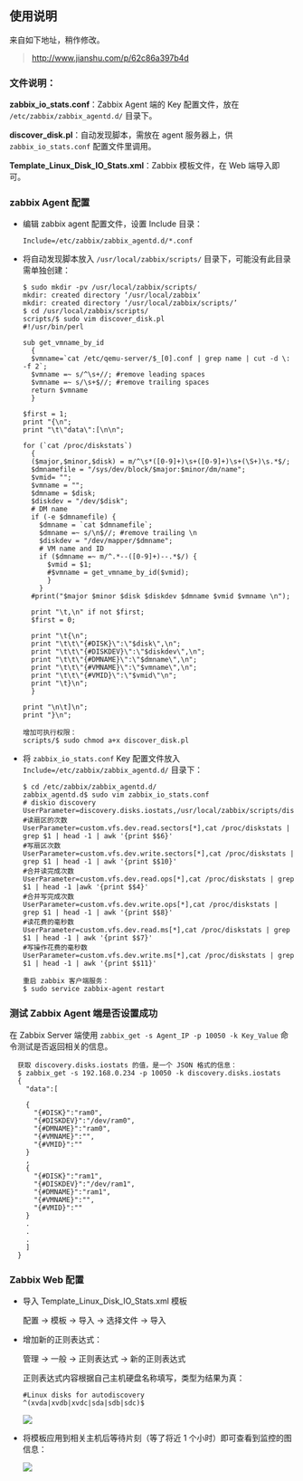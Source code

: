 ## 使用说明

来自如下地址，稍作修改。    
> http://www.jianshu.com/p/62c86a397b4d

### 文件说明：

**zabbix_io_stats.conf**：Zabbix Agent 端的 Key 配置文件，放在 `/etc/zabbix/zabbix_agentd.d/` 目录下。

**discover_disk.pl**：自动发现脚本，需放在 agent 服务器上，供 `zabbix_io_stats.conf` 配置文件里调用。 

**Template_Linux_Disk_IO_Stats.xml**：Zabbix 模板文件，在 Web 端导入即可。   

### zabbix Agent 配置

- 编辑 zabbix agent 配置文件，设置 Include 目录：
  ```
  Include=/etc/zabbix/zabbix_agentd.d/*.conf
  ```
  
- 将自动发现脚本放入 `/usr/local/zabbix/scripts/` 目录下，可能没有此目录需单独创建：

  ```
  $ sudo mkdir -pv /usr/local/zabbix/scripts/
  mkdir: created directory ‘/usr/local/zabbix’
  mkdir: created directory ‘/usr/local/zabbix/scripts/’
  $ cd /usr/local/zabbix/scripts/
  scripts/$ sudo vim discover_disk.pl
  #!/usr/bin/perl

  sub get_vmname_by_id
    {
    $vmname=`cat /etc/qemu-server/$_[0].conf | grep name | cut -d \: -f 2`;
    $vmname =~ s/^\s+//; #remove leading spaces
    $vmname =~ s/\s+$//; #remove trailing spaces
    return $vmname
    }

  $first = 1;
  print "{\n";
  print "\t\"data\":[\n\n";

  for (`cat /proc/diskstats`)
    {
    ($major,$minor,$disk) = m/^\s*([0-9]+)\s+([0-9]+)\s+(\S+)\s.*$/;
    $dmnamefile = "/sys/dev/block/$major:$minor/dm/name";
    $vmid= "";
    $vmname = "";
    $dmname = $disk;
    $diskdev = "/dev/$disk";
    # DM name
    if (-e $dmnamefile) {
      $dmname = `cat $dmnamefile`;
      $dmname =~ s/\n$//; #remove trailing \n
      $diskdev = "/dev/mapper/$dmname";
      # VM name and ID
      if ($dmname =~ m/^.*--([0-9]+)--.*$/) {
        $vmid = $1;
        #$vmname = get_vmname_by_id($vmid);
        }
      }
    #print("$major $minor $disk $diskdev $dmname $vmid $vmname \n");

    print "\t,\n" if not $first;
    $first = 0;

    print "\t{\n";
    print "\t\t\"{#DISK}\":\"$disk\",\n";
    print "\t\t\"{#DISKDEV}\":\"$diskdev\",\n";
    print "\t\t\"{#DMNAME}\":\"$dmname\",\n";
    print "\t\t\"{#VMNAME}\":\"$vmname\",\n";
    print "\t\t\"{#VMID}\":\"$vmid\"\n";
    print "\t}\n";
    }

  print "\n\t]\n";
  print "}\n";

  增加可执行权限：
  scripts/$ sudo chmod a+x discover_disk.pl
  ```
  
- 将 `zabbix_io_stats.conf` Key 配置文件放入 `Include=/etc/zabbix/zabbix_agentd.d/` 目录下：

  ```
  $ cd /etc/zabbix/zabbix_agentd.d/
  zabbix_agentd.d$ sudo vim zabbix_io_stats.conf
  # diskio discovery
  UserParameter=discovery.disks.iostats,/usr/local/zabbix/scripts/discover_disk.pl
  #读扇区的次数
  UserParameter=custom.vfs.dev.read.sectors[*],cat /proc/diskstats | grep $1 | head -1 | awk '{print $$6}'
  #写扇区次数
  UserParameter=custom.vfs.dev.write.sectors[*],cat /proc/diskstats | grep $1 | head -1 | awk '{print $$10}'
  #合并读完成次数
  UserParameter=custom.vfs.dev.read.ops[*],cat /proc/diskstats | grep $1 | head -1 |awk '{print $$4}'
  #合并写完成次数
  UserParameter=custom.vfs.dev.write.ops[*],cat /proc/diskstats | grep $1 | head -1 | awk '{print $$8}'
  #读花费的毫秒数
  UserParameter=custom.vfs.dev.read.ms[*],cat /proc/diskstats | grep $1 | head -1 | awk '{print $$7}'
  #写操作花费的毫秒数
  UserParameter=custom.vfs.dev.write.ms[*],cat /proc/diskstats | grep $1 | head -1 | awk '{print $$11}'
  
  重启 zabbix 客户端服务：
  $ sudo service zabbix-agent restart
  ```
  
### 测试 Zabbix Agent 端是否设置成功

在 Zabbix Server 端使用 `zabbix_get -s Agent_IP -p 10050 -k Key_Value` 命令测试是否返回相关的信息。

```
  获取 discovery.disks.iostats 的值，是一个 JSON 格式的信息：
  $ zabbix_get -s 192.168.0.234 -p 10050 -k discovery.disks.iostats
  {
    "data":[

    {
      "{#DISK}":"ram0",
      "{#DISKDEV}":"/dev/ram0",
      "{#DMNAME}":"ram0",
      "{#VMNAME}":"",
      "{#VMID}":""
    }
    ,
    {
      "{#DISK}":"ram1",
      "{#DISKDEV}":"/dev/ram1",
      "{#DMNAME}":"ram1",
      "{#VMNAME}":"",
      "{#VMID}":""
    }
    .
    .
    .
    ]
  }
```


### Zabbix Web 配置

- 导入 Template_Linux_Disk_IO_Stats.xml 模板
  
  配置 -> 模板 -> 导入 -> 选择文件 -> 导入

- 增加新的正则表达式：

  管理 -> 一般 -> 正则表达式 -> 新的正则表达式
  
  正则表达式内容根据自己主机硬盘名称填写，类型为结果为真：
  
  ```
  #Linux disks for autodiscovery
  ^(xvda|xvdb|xvdc|sda|sdb|sdc)$
  ```
  
  ![](http://upload-images.jianshu.io/upload_images/3246264-ed8e5f19730d6219.gif?imageMogr2/auto-orient/strip%7CimageView2/2/w/700)
  
- 将模板应用到相关主机后等待片刻（等了将近 1 个小时）即可查看到监控的图信息：

  ![](http://upload-images.jianshu.io/upload_images/3246264-0d020895560c9601.png?imageMogr2/auto-orient/strip%7CimageView2/2/w/700)



